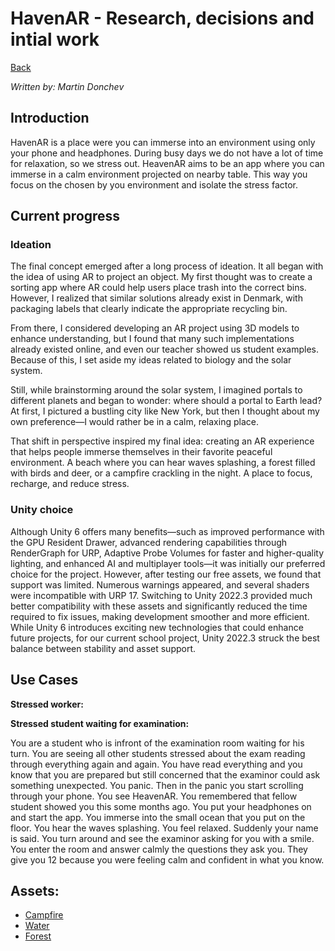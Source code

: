 # HavenAR - Research, decisions and intial work

[Back](../README.md)

_Written by: Martin Donchev_

## Introduction

HavenAR is a place were you can immerse into an environment using only your phone and headphones. During busy days we do not have a lot of time for relaxation, so we stress out. HeavenAR aims to be an app where you can immerse in a calm environment projected on nearby table. This way you focus on the chosen by you environment and isolate the stress factor.

## Current progress

### Ideation

The final concept emerged after a long process of ideation. It all began with the idea of using AR to project an object. My first thought was to create a sorting app where AR could help users place trash into the correct bins. However, I realized that similar solutions already exist in Denmark, with packaging labels that clearly indicate the appropriate recycling bin.

From there, I considered developing an AR project using 3D models to enhance understanding, but I found that many such implementations already existed online, and even our teacher showed us student examples. Because of this, I set aside my ideas related to biology and the solar system.

Still, while brainstorming around the solar system, I imagined portals to different planets and began to wonder: where should a portal to Earth lead? At first, I pictured a bustling city like New York, but then I thought about my own preference—I would rather be in a calm, relaxing place.

That shift in perspective inspired my final idea: creating an AR experience that helps people immerse themselves in their favorite peaceful environment. A beach where you can hear waves splashing, a forest filled with birds and deer, or a campfire crackling in the night. A place to focus, recharge, and reduce stress.


### Unity choice

Although Unity 6 offers many benefits—such as improved performance with the GPU Resident Drawer, advanced rendering capabilities through RenderGraph for URP, Adaptive Probe Volumes for faster and higher-quality lighting, and enhanced AI and multiplayer tools—it was initially our preferred choice for the project. However, after testing our free assets, we found that support was limited. Numerous warnings appeared, and several shaders were incompatible with URP 17. Switching to Unity 2022.3 provided much better compatibility with these assets and significantly reduced the time required to fix issues, making development smoother and more efficient. While Unity 6 introduces exciting new technologies that could enhance future projects, for our current school project, Unity 2022.3 struck the best balance between stability and asset support.

## Use Cases
**Stressed worker:**

**Stressed student waiting for examination:**

You are a student who is infront of the examination room waiting for his turn. You are seeing all other students stressed about the exam reading through everything again and again. You have read everything and you know that you are prepared but still concerned that the examinor could ask something unexpected. You panic. Then in the panic you start scrolling through your phone. You see HeavenAR. You remembered that fellow student showed you this some months ago. You put your headphones on and start the app. You immerse into the small ocean that you put on the floor. You hear the waves splashing. You feel relaxed. Suddenly your name is said. You turn around and see the examinor asking for you with a smile. You enter the room and answer calmly the questions they ask you. They give you 12 because you were feeling calm and confident in what you know. 

## Assets:
- [Campfire](https://assetstore.unity.com/packages/3d/environments/campfires-torches-models-and-fx-242552)
- [Water](https://assetstore.unity.com/packages/3d/environments/waterworks-simple-water-ocean-river-system-for-urp-reflection-re-206909) 
- [Forest](https://assetstore.unity.com/packages/3d/vegetation/environment-pack-free-forest-sample-168396)